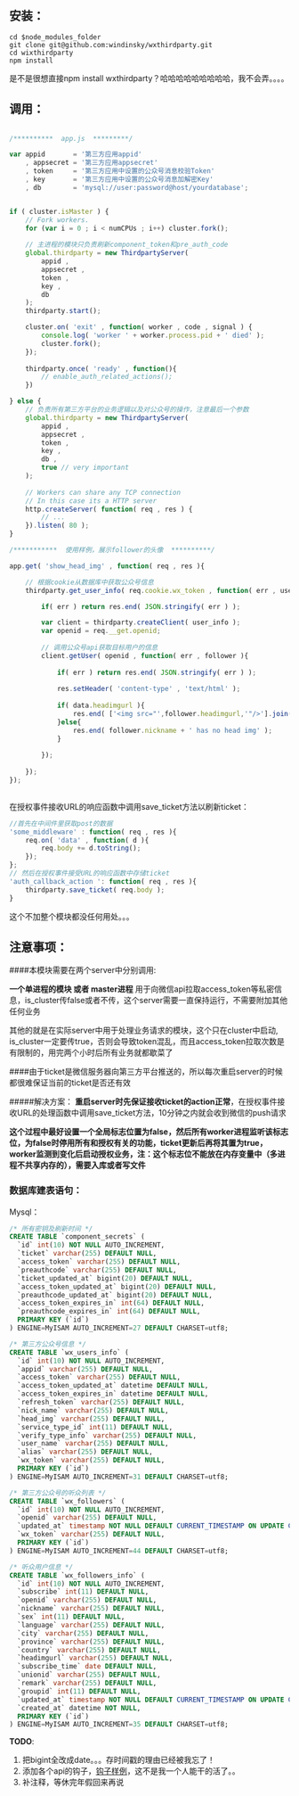 ## 安装：
	cd $node_modules_folder
	git clone git@github.com:windinsky/wxthirdparty.git
	cd wixthirdparty
	npm install

是不是很想直接npm install wxthirdparty？哈哈哈哈哈哈哈哈哈，我不会弄。。。。

## 调用：
```js
	
/**********  app.js  *********/

var appid       = '第三方应用appid'
    , appsecret = '第三方应用appsecret'
    , token     = '第三方应用中设置的公众号消息校验Token'
    , key       = '第三方应用中设置的公众号消息加解密Key'
    , db        = 'mysql://user:password@host/yourdatabase';


if ( cluster.isMaster ) {
	// Fork workers.
	for (var i = 0 ; i < numCPUs ; i++) cluster.fork();
	
	// 主进程的模块只负责刷新component_token和pre_auth_code
	global.thirdparty = new ThirdpartyServer(
		appid , 
		appsecret , 
		token , 
		key , 
		db 
	);
	thirdparty.start();

	cluster.on( 'exit' , function( worker , code , signal ) {
		console.log( 'worker ' + worker.process.pid + ' died' );
		cluster.fork();
	});
	
	thirdparty.once( 'ready' , function(){
		// enable_auth_related_actions();
	})

} else {
	// 负责所有第三方平台的业务逻辑以及对公众号的操作，注意最后一个参数
	global.thirdparty = new ThirdpartyServer( 
		appid , 
		appsecret , 
		token , 
		key , 
		db , 
		true // very important
	);
	
	// Workers can share any TCP connection
	// In this case its a HTTP server
	http.createServer( function( req , res ) {
		// ...
	}).listen( 80 );
}

/***********  使用样例，展示follower的头像  **********/

app.get( 'show_head_img' , function( req , res ){

	// 根据cookie从数据库中获取公众号信息
	thirdparty.get_user_info( req.cookie.wx_token , function( err , user_info ){

		if( err ) return res.end( JSON.stringify( err ) );

		var client = thirdparty.createClient( user_info );
		var openid = req.__get.openid;
		
		// 调用公众号api获取目标用户的信息
		client.getUser( openid , function( err , follower ){
		
			if( err ) return res.end( JSON.stringify( err ) );
		
			res.setHeader( 'content-type' , 'text/html' );
			
			if( data.headimgurl ){
				res.end( ['<img src="',follower.headimgurl,'"/>'].join( '' ) );
			}else{
				res.end( follower.nickname + ' has no head img' );
			}
			
		});
		 
	});
});
	
```

在授权事件接收URL的响应函数中调用save_ticket方法以刷新ticket：
```js
//首先在中间件里获取post的数据
'some_middleware' : function( req , res ){
	req.on( 'data' , function( d ){
		req.body += d.toString();
	});
};
// 然后在授权事件接受URL的响应函数中存储ticket
'auth_callback_action ': function( req , res ){
	thirdparty.save_ticket( req.body );
}
```

这个不加整个模块都没任何用处。。。

## 注意事项：

####本模块需要在两个server中分别调用:

**一个单进程的模块 或者 master进程** 用于向微信api拉取access\_token等私密信息，is\_cluster传false或者不传，这个server需要一直保持运行，不需要附加其他任何业务

其他的就是在实际server中用于处理业务请求的模块，这个只在cluster中启动, is\_cluster一定要传true，否则会导致token混乱，而且access_token拉取次数是有限制的，用完两个小时后所有业务就都歇菜了

####由于ticket是微信服务器向第三方平台推送的，所以每次重启server的时候都很难保证当前的ticket是否还有效

#####解决方案：
**重启server时先保证接收ticket的action正常**，在授权事件接收URL的处理函数中调用save\_ticket方法，10分钟之内就会收到微信的push请求

**这个过程中最好设置一个全局标志位置为false，然后所有worker进程监听该标志位，为false时停用所有和授权有关的功能，ticket更新后再将其置为true，worker监测到变化后启动授权业务，注：这个标志位不能放在内存变量中（多进程不共享内存的），需要入库或者写文件**

### 数据库建表语句：

Mysql：
```sql
/* 所有密钥及刷新时间 */
CREATE TABLE `component_secrets` (
  `id` int(10) NOT NULL AUTO_INCREMENT,
  `ticket` varchar(255) DEFAULT NULL,
  `access_token` varchar(255) DEFAULT NULL,
  `preauthcode` varchar(255) DEFAULT NULL,
  `ticket_updated_at` bigint(20) DEFAULT NULL,
  `access_token_updated_at` bigint(20) DEFAULT NULL,
  `preauthcode_updated_at` bigint(20) DEFAULT NULL,
  `access_token_expires_in` int(64) DEFAULT NULL,
  `preauthcode_expires_in` int(64) DEFAULT NULL,
  PRIMARY KEY (`id`)
) ENGINE=MyISAM AUTO_INCREMENT=27 DEFAULT CHARSET=utf8;

/* 第三方公众号信息 */
CREATE TABLE `wx_users_info` (
  `id` int(10) NOT NULL AUTO_INCREMENT,
  `appid` varchar(255) DEFAULT NULL,
  `access_token` varchar(255) DEFAULT NULL,
  `access_token_updated_at` datetime DEFAULT NULL,
  `access_token_expires_in` datetime DEFAULT NULL,
  `refresh_token` varchar(255) DEFAULT NULL,
  `nick_name` varchar(255) DEFAULT NULL,
  `head_img` varchar(255) DEFAULT NULL,
  `service_type_id` int(11) DEFAULT NULL,
  `verify_type_info` varchar(255) DEFAULT NULL,
  `user_name` varchar(255) DEFAULT NULL,
  `alias` varchar(255) DEFAULT NULL,
  `wx_token` varchar(255) DEFAULT NULL,
  PRIMARY KEY (`id`)
) ENGINE=MyISAM AUTO_INCREMENT=31 DEFAULT CHARSET=utf8;

/* 第三方公众号的听众列表 */
CREATE TABLE `wx_followers` (
  `id` int(10) NOT NULL AUTO_INCREMENT,
  `openid` varchar(255) DEFAULT NULL,
  `updated_at` timestamp NOT NULL DEFAULT CURRENT_TIMESTAMP ON UPDATE CURRENT_TIMESTAMP,
  `wx_token` varchar(255) DEFAULT NULL,
  PRIMARY KEY (`id`)
) ENGINE=MyISAM AUTO_INCREMENT=44 DEFAULT CHARSET=utf8;

/* 听众用户信息 */
CREATE TABLE `wx_followers_info` (
  `id` int(10) NOT NULL AUTO_INCREMENT,
  `subscribe` int(11) DEFAULT NULL,
  `openid` varchar(255) DEFAULT NULL,
  `nickname` varchar(255) DEFAULT NULL,
  `sex` int(11) DEFAULT NULL,
  `language` varchar(255) DEFAULT NULL,
  `city` varchar(255) DEFAULT NULL,
  `province` varchar(255) DEFAULT NULL,
  `country` varchar(255) DEFAULT NULL,
  `headimgurl` varchar(255) DEFAULT NULL,
  `subscribe_time` date DEFAULT NULL,
  `unionid` varchar(255) DEFAULT NULL,
  `remark` varchar(255) DEFAULT NULL,
  `groupid` int(11) DEFAULT NULL,
  `updated_at` timestamp NOT NULL DEFAULT CURRENT_TIMESTAMP ON UPDATE CURRENT_TIMESTAMP,
  `created_at` datetime NOT NULL,
  PRIMARY KEY (`id`)
) ENGINE=MyISAM AUTO_INCREMENT=35 DEFAULT CHARSET=utf8;
```
**TODO**: 

1. 把bigint全改成date。。。存时间戳的理由已经被我忘了！
2. 添加各个api的钩子，[钩子样例](https://github.com/windinsky/wxthirdparty/blob/master/lib/hooks/index.js)，这不是我一个人能干的活了。。
3. 补注释，等休完年假回来再说
